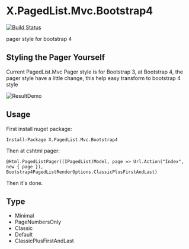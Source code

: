 # X.PagedList.Mvc.Bootstrap4
[![Build Status](https://lettucebo.visualstudio.com/Github.Build/_apis/build/status/X.PagedList.Mvc.Bootstrap4/X.PagedList.Mvc.Bootstrap4.Build?branchName=master)](https://lettucebo.visualstudio.com/Github.Build/_build/latest?definitionId=18&branchName=master)

pager style for bootstrap 4

## Styling the Pager Yourself
Current PagedList.Mvc Pager style is for Bootstrap 3, at Bootstrap 4, the pager style have a little change, this help easy transform to bootstrap 4 style

![ResultDemo](https://i.imgur.com/tUcO9Xp.png)

## Usage
First install nuget package:
```
Install-Package X.PagedList.Mvc.Bootstrap4
```

Then at cshtml pager:
``` cshtml
@Html.PagedListPager((IPagedList)Model, page => Url.Action("Index", new { page }), Bootstrap4PagedListRenderOptions.ClassicPlusFirstAndLast)
```

Then it's done.

## Type
- Minimal
- PageNumbersOnly
- Classic
- Default
- ClassicPlusFirstAndLast
